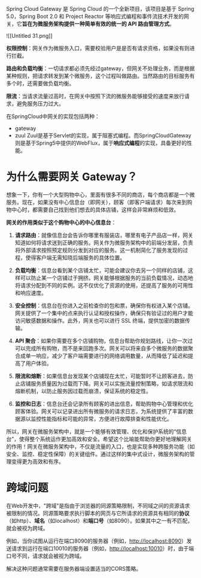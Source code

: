 Spring Cloud Gateway 是 Spring Cloud 的一个全新项目，该项目是基于 Spring 5.0，Spring Boot 2.0 和 Project Reactor 等响应式编程和事件流技术开发的网关，它**旨在为微服务架构提供一种简单有效的统一的 API 路由管理方式**。

![[Untitled 31.png]]

**权限控制**：网关作为微服务入口，需要校验用户是是否有请求资格，如果没有则进行拦截。

**路由和负载均衡**：一切请求都必须先经过gateway，但网关不处理业务，而是根据某种规则，把请求转发到某个微服务，这个过程叫做路由。当然路由的目标服务有多个时，还需要做负载均衡。

**限流**：当请求流量过高时，在网关中按照下流的微服务能够接受的速度来放行请求，避免服务压力过大。

在SpringCloud中网关的实现包括两种：
- gateway
- zuul
Zuul是基于Servlet的实现，属于阻塞式编程。而SpringCloudGateway则是基于Spring5中提供的WebFlux，属于**响应式编程**的实现，具备更好的性能。

# 为什么需要网关 Gateway？

想象一下，你有一个大型购物中心，里面有很多不同的商店，每个商店都是一个微服务。现在，如果没有中心信息台（即网关），顾客（即客户端请求）每次来到购物中心时，都需要自己找到他们想去的具体店铺，这样会非常麻烦和低效。

**网关的作用类似于这个购物中心的中心信息台**：

1. **请求路由**：就像信息台会告诉你哪里有服装店，哪里有电子产品店一样，网关知道如何将请求送到正确的服务。网关作为微服务架构中的前端分发层，负责将外部请求按照预定规则分发到对应的服务。这一机制简化了服务发现的过程，使得客户端无需知晓后端服务的具体位置。

2. **负载均衡**：信息台看到某个店铺太忙，可能会建议你去另一个同样的店铺，这样可以防止某一个店铺过于拥挤。网关能够根据服务的当前负载情况，动态地将请求分配到不同的实例。这不仅优化了资源的使用，还提高了服务的可用性和响应速度。

3. **安全控制**：信息台在你进入之前检查你的包和票，确保你有权进入某个店铺。网关提供了一个集中的点来执行认证和授权操作，确保只有验证过的用户才能访问敏感数据和操作。此外，网关也可以进行 SSL 终端，提供加密的数据传输。

4. **API 聚合**：如果你需要在多个店铺购物，信息台帮助你规划路线，让你一次过可以完成所有购物，而不是来回跑多次。网关可以将来自多个微服务的数据聚合成单一响应，减少了客户端需要进行的网络调用数量，从而降低了延迟和提高了用户体验。

5. **限流和熔断**：如果信息台发现某个店铺现在太忙，可能暂时不让顾客进去，防止店铺服务质量因为过载而下降。网关可以实施流量控制策略，如请求限流和熔断机制，以防止服务因过载而崩溃，保证系统的稳定性。

6. **监控和日志**：信息台还会记录所有顾客的进出信息，帮助购物中心管理和优化顾客体验。网关可以记录进出所有微服务的请求日志，为系统提供了丰富的数据源以监控性能指标和可能的异常，方便进行故障排查和性能优化。

所以，网关在微服务架构中，就是一个能够有效管理、优化和保护系统的“信息台”，使得整个系统运作更加高效和安全。希望这个比喻能帮助你更好地理解网关的作用！网关在微服务架构中，不仅是流量的入口，也是实现多种跨服务功能（如安全、监控、稳定性保障）的关键组件。通过这样的集中式设计，微服务架构的管理变得更为高效和有序。
# 跨域问题

在Web开发中，"跨域"是指由于浏览器的同源策略限制，不同域之间的资源请求被限制的情况。同源策略要求执行脚本的网页与它所请求的资源具有相同的**协议**（如http）、**域名**（如localhost）和**端口号**（如8090）。如果其中之一有不匹配，就会被视为跨域。

例如，当你试图从运行在端口8090的服务器（例如，[http://localhost:8090](http://localhost:8090/)）发送请求到运行在端口10010的服务器（例如，[http://localhost:10010](http://localhost:10010/)）时，由于端口号不同，请求就会被视为跨域。

解决这种问题通常需要在服务器端设置适当的CORS策略。

